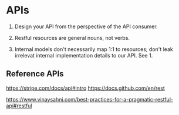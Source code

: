 # APIs

1. Design your API from the perspective of the API consumer.

2. Restful resources are general nouns, not verbs.

3. Internal models don't necessarily map 1:1 to resources; don't leak irrelevat internal implementation details to our API.  See 1.


## Reference APIs
https://stripe.com/docs/api#intro
https://docs.github.com/en/rest

https://www.vinaysahni.com/best-practices-for-a-pragmatic-restful-api#restful
